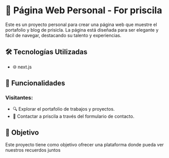# 🌸 Página Web Personal - For priscila

Este es un proyecto personal para crear una página web que muestre el portafolio y blog de prisicla. La página está diseñada para ser elegante y fácil de navegar, destacando su talento y experiencias.

## 🛠️ Tecnologías Utilizadas

- 🌐 next.js

## 🌟 Funcionalidades

### Visitantes:
- 🔍 Explorar el portafolio de trabajos y proyectos.
- 📧 Contactar a priscila a través del formulario de contacto.

## 🎯 Objetivo

Este proyecto tiene como objetivo ofrecer una plataforma donde pueda ver nuestros recuerdos juntos

